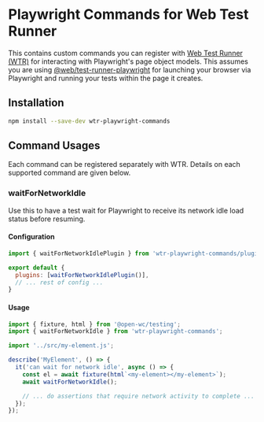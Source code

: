 # Playwright Commands for Web Test Runner

This contains custom commands you can register with [Web Test Runner (WTR)](https://modern-web.dev/docs/test-runner/overview/)
for interacting with Playwright's page object models. This assumes you are using
[@web/test-runner-playwright](https://www.npmjs.com/package/@web/test-runner-playwright) for
launching your browser via Playwright and running your tests within the page it creates.

## Installation

```sh
npm install --save-dev wtr-playwright-commands
```

## Command Usages

Each command can be registered separately with WTR. Details on each supported command are given
below.

### waitForNetworkIdle

Use this to have a test wait for Playwright to receive its network idle load status before resuming.

#### Configuration

```javascript
import { waitForNetworkIdlePlugin } from 'wtr-playwright-commands/plugin.js';

export default {
  plugins: [waitForNetworkIdlePlugin()],
  // ... rest of config ...
}
```

#### Usage

```javascript
import { fixture, html } from '@open-wc/testing';
import { waitForNetworkIdle } from 'wtr-playwright-commands';

import '../src/my-element.js';

describe('MyElement', () => {
  it('can wait for network idle', async () => {
    const el = await fixture(html`<my-element></my-element>`);
    await waitForNetworkIdle();

    // ... do assertions that require network activity to complete ...
  });
});
```
